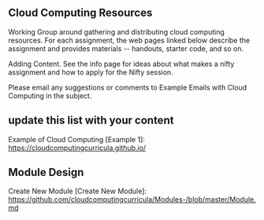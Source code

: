 ## Cloud Computing Resources
Working Group around gathering and distributing cloud computing resources. For each assignment, the web pages linked below describe the assignment and provides materials -- handouts, starter code, and so on.

Adding Content. See the info page for ideas about what makes a nifty assignment and how to apply for the Nifty session.

Please email any suggestions or comments to Example Emails with Cloud Computing in the subject.

## update this list with your content

Example of Cloud Computing
[Example 1]: https://cloudcomputingcurricula.github.io/

## Module Design

Create New Module
[Create New Module]: https://github.com/cloudcomputingcurricula/Modules-/blob/master/Module.md